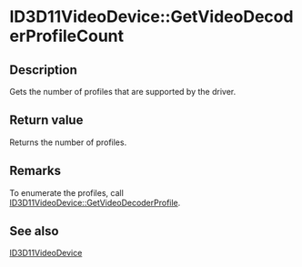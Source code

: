 # ID3D11VideoDevice::GetVideoDecoderProfileCount

## Description

Gets the number of profiles that are supported by the driver.

## Return value

Returns the number of profiles.

## Remarks

To enumerate the profiles, call [ID3D11VideoDevice::GetVideoDecoderProfile](https://learn.microsoft.com/windows/desktop/api/d3d11/nf-d3d11-id3d11videodevice-getvideodecoderprofile).

## See also

[ID3D11VideoDevice](https://learn.microsoft.com/windows/desktop/api/d3d11/nn-d3d11-id3d11videodevice)